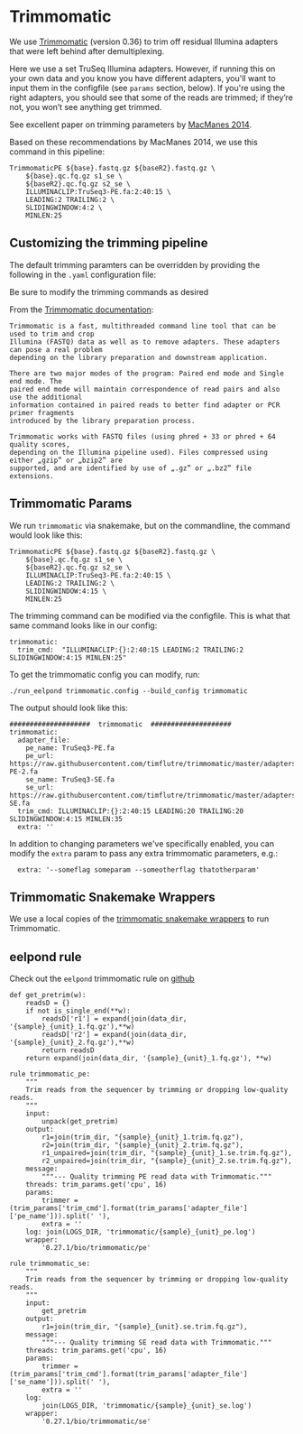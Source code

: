 # Trimmomatic

We use [Trimmomatic](http://www.usadellab.org/cms/?page=trimmomatic) (version 0.36) to trim off residual Illumina adapters that were left behind after demultiplexing.

Here we use a set TruSeq Illumina adapters. However, if running this on your own data and you know you have different adapters, you'll want to input them in the configfile (see `params` section, below). If you're using the right adapters,  you should see that some of the reads are trimmed; if they’re not, you won’t see anything get trimmed.

See excellent paper on trimming parameters by [MacManes 2014](https://www.frontiersin.org/articles/10.3389/fgene.2014.00013/full).

Based on these recommendations by MacManes 2014, we use this command in this pipeline:

```
TrimmomaticPE ${base}.fastq.gz ${baseR2}.fastq.gz \
    ${base}.qc.fq.gz s1_se \
    ${baseR2}.qc.fq.gz s2_se \
    ILLUMINACLIP:TruSeq3-PE.fa:2:40:15 \
    LEADING:2 TRAILING:2 \
    SLIDINGWINDOW:4:2 \
    MINLEN:25
```
## Customizing the trimming pipeline

The default trimming paramters can be overridden by providing the following in the `.yaml` configuration file:

Be sure to modify the trimming commands as desired

From the [Trimmomatic documentation](http://www.usadellab.org/cms/uploads/supplementary/Trimmomatic/TrimmomaticManual_V0.32.pdf):

```
Trimmomatic is a fast, multithreaded command line tool that can be used to trim and crop
Illumina (FASTQ) data as well as to remove adapters. These adapters can pose a real problem
depending on the library preparation and downstream application.

There are two major modes of the program: Paired end mode and Single end mode. The
paired end mode will maintain correspondence of read pairs and also use the additional
information contained in paired reads to better find adapter or PCR primer fragments
introduced by the library preparation process.

Trimmomatic works with FASTQ files (using phred + 33 or phred + 64 quality scores,
depending on the Illumina pipeline used). Files compressed using either „gzip‟ or „bzip2‟ are
supported, and are identified by use of „.gz‟ or „.bz2‟ file extensions.
```


## Trimmomatic Params

We run `trimmomatic` via snakemake, but on the commandline, the command would look like this:

```
TrimmomaticPE ${base}.fastq.gz ${baseR2}.fastq.gz \
    ${base}.qc.fq.gz s1_se \
    ${baseR2}.qc.fq.gz s2_se \
    ILLUMINACLIP:TruSeq3-PE.fa:2:40:15 \
    LEADING:2 TRAILING:2 \
    SLIDINGWINDOW:4:15 \
    MINLEN:25
```

The trimming command can be modified via the configfile. This is what that same command looks
like in our config:
```
trimmomatic:
  trim_cmd:  "ILLUMINACLIP:{}:2:40:15 LEADING:2 TRAILING:2 SLIDINGWINDOW:4:15 MINLEN:25"
```
To get the trimmomatic config you can modify, run:
```
./run_eelpond trimmomatic.config --build_config trimmomatic
```
The output should look like this:
```
####################  trimmomatic  ####################
trimmomatic:
  adapter_file:
    pe_name: TruSeq3-PE.fa
    pe_url: https://raw.githubusercontent.com/timflutre/trimmomatic/master/adapters/TruSeq3-PE-2.fa
    se_name: TruSeq3-SE.fa
    se_url: https://raw.githubusercontent.com/timflutre/trimmomatic/master/adapters/TruSeq3-SE.fa
  trim_cmd: ILLUMINACLIP:{}:2:40:15 LEADING:20 TRAILING:20 SLIDINGWINDOW:4:15 MINLEN:35
  extra: ''
```


In addition to changing parameters we've specifically enabled, you can modify the `extra` param to pass any extra trimmomatic parameters, e.g.:
```
  extra: '--someflag someparam --someotherflag thatotherparam'
```

## Trimmomatic Snakemake Wrappers

We use a local copies of the [trimmomatic snakemake wrappers](https://snakemake-wrappers.readthedocs.io/en/stable/wrappers/trimmomatic.html) to run Trimmomatic.

## eelpond rule

Check out the `eelpond` trimmomatic rule on [github](https://github.com/dib-lab/eelpond/blob/master/rules/trimmomatic/trimmomatic.rule)

```
def get_pretrim(w):
    readsD = {}
    if not is_single_end(**w):
        readsD['r1'] = expand(join(data_dir, '{sample}_{unit}_1.fq.gz'),**w)
        readsD['r2'] = expand(join(data_dir, '{sample}_{unit}_2.fq.gz'),**w)
        return readsD
    return expand(join(data_dir, '{sample}_{unit}_1.fq.gz'), **w)

rule trimmomatic_pe:
    """
    Trim reads from the sequencer by trimming or dropping low-quality reads.
    """
    input:
        unpack(get_pretrim)
    output:
        r1=join(trim_dir, "{sample}_{unit}_1.trim.fq.gz"),
        r2=join(trim_dir, "{sample}_{unit}_2.trim.fq.gz"),
        r1_unpaired=join(trim_dir, "{sample}_{unit}_1.se.trim.fq.gz"),
        r2_unpaired=join(trim_dir, "{sample}_{unit}_2.se.trim.fq.gz"),
    message:
        """--- Quality trimming PE read data with Trimmomatic."""
    threads: trim_params.get('cpu', 16)
    params:
        trimmer = (trim_params['trim_cmd'].format(trim_params['adapter_file']['pe_name'])).split(' '),
        extra = ''
    log: join(LOGS_DIR, 'trimmomatic/{sample}_{unit}_pe.log')
    wrapper:
        '0.27.1/bio/trimmomatic/pe'

rule trimmomatic_se:
    """
    Trim reads from the sequencer by trimming or dropping low-quality reads.
    """
    input:
        get_pretrim
    output:
        r1=join(trim_dir, "{sample}_{unit}.se.trim.fq.gz"), 
    message:
        """--- Quality trimming SE read data with Trimmomatic."""
    threads: trim_params.get('cpu', 16)
    params:
        trimmer = (trim_params['trim_cmd'].format(trim_params['adapter_file']['se_name'])).split(' '),
        extra = ''
    log:
        join(LOGS_DIR, 'trimmomatic/{sample}_{unit}_se.log')
    wrapper:
        '0.27.1/bio/trimmomatic/se'
```
